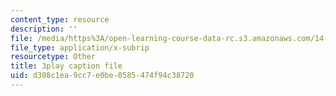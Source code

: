 ```yaml
---
content_type: resource
description: ''
file: /media/https%3A/open-learning-course-data-rc.s3.amazonaws.com/14-13-psychology-and-economics-spring-2020/d308c1ea9cc7e0be0585474f94c38720_l7mu7-YNSg0.srt
file_type: application/x-subrip
resourcetype: Other
title: 3play caption file
uid: d308c1ea-9cc7-e0be-0585-474f94c38720
---
```

